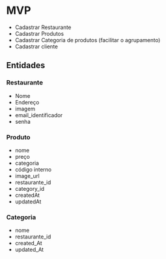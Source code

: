 # MVP

+ Cadastrar Restaurante
+ Cadastrar Produtos
+ Cadastrar Categoria de produtos (facilitar o agrupamento)
+ Cadastrar cliente

## Entidades  

### Restaurante

+ Nome
+ Endereço
+ imagem
+ email_identificador
+ senha

### Produto

+ nome
+ preço
+ categoria
+ código interno
+ image_url
+ restaurante_id
+ category_id
+ createdAt
+ updatedAt

### Categoria

+ nome
+ restaurante_id
+ created_At
+ updated_At
